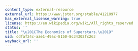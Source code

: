 ```yaml
---
content_type: external-resource
external_url: https://www.jstor.org/stable/41210977
has_external_license_warning: true
license: https://en.wikipedia.org/wiki/All_rights_reserved
status: ''
title: "\u201CThe Economics of Superstars.\u201D"
uid: cdfaf24c-aae1-49ac-8150-8c34302fc263
wayback_url: ''
---
```

